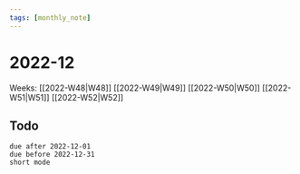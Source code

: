 ```yaml
---
tags: [monthly_note]
---
```

# 2022-12
Weeks: [[2022-W48|W48]] [[2022-W49|W49]] [[2022-W50|W50]] [[2022-W51|W51]] [[2022-W52|W52]]

## Todo
```tasks
due after 2022-12-01
due before 2022-12-31
short mode
```

